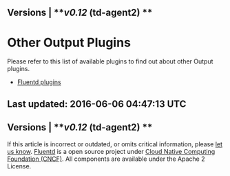 
Versions \|
***v0.12* (td-agent2) **
------------------------------------------------------------------------

Other Output Plugins
====================

Please refer to this list of available plugins to find out about other
Output plugins.

-   [Fluentd plugins](http://fluentd.org/plugin/)


Last updated: 2016-06-06 04:47:13 UTC
------------------------------------------------------------------------
Versions \|
***v0.12* (td-agent2) **
------------------------------------------------------------------------

If this article is incorrect or outdated, or omits critical information,
please [let us
know](https://github.com/fluent/fluentd-docs/issues?state=open).
[Fluentd](http://www.fluentd.org/) is a open source project under [Cloud
Native Computing Foundation (CNCF)](https://cncf.io/). All components
are available under the Apache 2 License.

